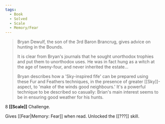 ```yaml
---
tags:
  - Book
  - Solved
  - Scale
  - Memory/Fear
---
```


> Bryan Dewulf, the son of the 3rd Baron Brancrug, gives advice on hunting in the Bounds.
> 
> It is clear from Bryan's journals that he sought unorthodox trophies and put them to unorthodox uses. He was in fact hung as a witch at the age of tweny-four, and never inherited the estate…
> 
> Bryan describes how a 'Sky-inspired fife' can be prepared using these Fur and Feathers techniques, in the presence of greater [[Sky]]-aspect, to 'make of the winds good neighbours.' It's a powerful technique to be described so casually: Brian's main interest seems to be in ensuring good weather for his hunts.

8 **[[Scale]]** Challenge.

Gives [[Fear|Memory: Fear]] when read. Unlocked the [[???]] skill.
